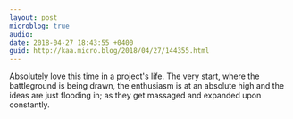 ```yaml
---
layout: post
microblog: true
audio: 
date: 2018-04-27 18:43:55 +0400
guid: http://kaa.micro.blog/2018/04/27/144355.html
---
```

Absolutely love this time in a project's life. The very start, where the battleground is being drawn, the enthusiasm is at an absolute high and the ideas are just flooding in; as they get massaged and expanded upon constantly.
